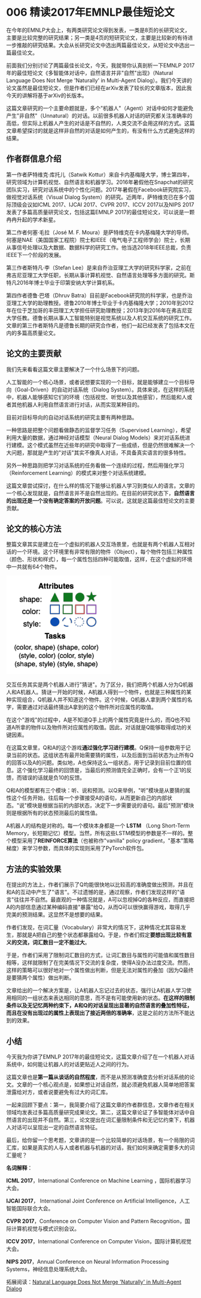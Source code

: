 # 006 精读2017年EMNLP最佳短论文

在今年的EMNLP大会上，有两类研究论文得到发表，一类是8页的长研究论文，主要是比较完整的研究结果；另一类是4页的短研究论文，主要是比较新的有待进一步推敲的研究结果。大会从长研究论文中选出两篇最佳论文，从短论文中选出一篇最佳论文。

前面我们分别讨论了两篇最佳长论文，今天，我就带你认真剖析一下EMNLP
2017年的最佳短论文《多智能体对话中，自然语言并非"自然"出现》（Natural
Language Does Not Merge 'Naturally' in Multi-Agent
Dialog）。我们今天讲的论文虽然是最佳短论文，但是作者们已经在arXiv发表了较长的文章版本，因此我今天的讲解将基于arXiv的长版本。

这篇文章研究的一个主要命题就是，多个"机器人"（Agent）对话中如何才能避免产生"非自然"（Unnatural）的对话。以前很多机器人对话的研究都关注准确率的高低，但实际上机器人产生的对话是不自然的，人类交流不会用这样的方式。这篇文章希望探讨的就是这样非自然的对话是如何产生的，有没有什么方式避免这样的结果。

## 作者群信息介绍

第一作者萨特维克·库托儿（Satwik
Kottur）来自卡内基梅隆大学，博士第四年，研究领域为计算机视觉、自然语言和机器学习。2016年暑假他在Snapchat的研究团队实习，研究对话系统中的个性化问题。2017年暑假在Facebook研究院实习，做视觉对话系统（Visual
Dialog System）的研究。近两年，萨特维克已在多个国际顶级会议如ICML
2017、IJCAI 2017、CVPR 2017、ICCV 2017以及NIPS
2017发表了多篇高质量研究论文，包括这篇EMNLP
2017的最佳短论文，可以说是一颗冉冉升起的学术新星。

第二作者何塞·毛拉（José M. F.
Moura）是萨特维克在卡内基梅隆大学的导师。何塞是NAE（美国国家工程院）院士和IEEE（电气电子工程师学会）院士，长期从事信号处理以及大数据、数据科学的研究工作。他当选2018年IEEE总裁，负责IEEE下一个阶段的发展。

第三作者斯特凡·李（Stefan
Lee）是来自乔治亚理工大学的研究科学家，之前在弗吉尼亚理工大学任职，长期从事计算机视觉、自然语言处理等多方面的研究。斯特凡2016年博士毕业于印第安纳大学计算机系。

第四作者德鲁·巴塔（Dhruv
Batra）目前是Facebook研究院的科学家，也是乔治亚理工大学的助理教授。德鲁2010年博士毕业于卡内基梅隆大学；2010年到2012年在位于芝加哥的丰田理工大学担任研究助理教授；2013年到2016年在弗吉尼亚大学任教。德鲁长期从事人工智能特别是视觉系统以及人机交互系统的研究工作。文章的第三作者斯特凡是德鲁长期的研究合作者，他们一起已经发表了包括本文在内的多篇高质量论文。

## 论文的主要贡献

我们先来看看这篇文章主要解决了一个什么场景下的问题。

人工智能的一个核心场景，或者说想要实现的一个目标，就是能够建立一个目标导向（Goal-Driven）的自动对话系统（Dialog
System）。具体来说，在这样的系统中，机器人能够感知它们的环境（包括视觉、听觉以及其他感官），然后能和人或者其他机器人利用自然语言进行对话，从而实现某种目的。

目前对目标导向的自动对话系统的研究主要有两种思路。

一种思路是把整个问题看做静态的监督学习任务（Supervised
Learning），希望利用大量的数据，通过神经对话模型（Neural Dialog
Models）来对对话系统进行建模。这个模式虽然在近些年的研究中取得了一些成绩，但是仍然很难解决一个大问题，那就是产生的"对话"其实不像真人对话，不具备真实语言的很多特性。

另外一种思路则把学习对话系统的任务看做一个连续的过程，然后用强化学习（Reinforcement
Learning）的模式来对整个对话系统建模。

这篇文章尝试探讨，在什么样的情况下能够让机器人学习到类似人的语言。文章的一个核心发现就是，自然语言并不是自然出现的。在目前的研究状态下，**自然语言的出现还是一个没有确定答案的开放问题**。可以说，这就是这篇最佳短论文的主要贡献。

## 论文的核心方法

整篇文章其实是建立在一个虚拟的机器人交互场景里，也就是有两个机器人互相对话的一个环境。这个环境里有非常有限的物件（Object），每个物件包括三种属性（颜色、形状和样式），每一个属性包括四种可能取值，这样，在这个虚拟的环境中一共就有64个物件。

![img](assets/4d90d38df883967df26166748c9346b9.png)

交互任务其实是两个机器人进行"猜谜"。为了区分，我们把两个机器人分为Q机器人和A机器人。猜谜一开始的时候，A机器人得到一个物件，也就是三种属性的某种实现组合，Q机器人并不知道这个物件。这个时候，Q机器人拿到两个属性的名字，需要通过对话最终猜出A拿到的这个物件所对应属性的取值。

在这个"游戏"的过程中，A是不知道Q手上的两个属性究竟是什么的，而Q也不知道A所拿的物件以及物件所对应属性的取值。因此，对话就是Q能够取得成功的关键因素。

在这篇文章里，Q和A的这个游戏**通过强化学习进行建模**。Q保持一组参数用于记录当前的状态。这组状态有最开始需要猜的属性，以及后面到当前状态为止所有Q的回答以及A的问题。类似地，A也保持这么一组状态，用于记录到目前位置的信息。这个强化学习最终的回馈是，当最后的预测值完全正确时，会有一个正1的反馈，而错误的话就是负10的反馈。

Q和A的模型都有三个模块：听、说和预测。以Q来举例，"听"模块是从要猜的属性这个任务开始，往后每一个步骤接受A的语句，从而更新自己的内部状态。"说"模块是根据当前的内部状态，决定下一步需要说的语句。最后"预测"模块则是根据所有的状态预测最后的属性值。

A机器人的结构是对称的。每一个模块本身都是一个 **LSTM** （Long Short-Term
Memory，长短期记忆）模型。当然，所有这些LSTM模型的参数是不一样的。整个模型采用了**REINFORCE算法**（也被称作"vanilla"
policy
gradient，"基本"策略梯度）来学习参数，而具体的实现则采用了PyTorch软件包。

## 方法的实验效果

在提出的方法上，作者们展示了Q均能很快地以比较高的准确度做出预测，并且在和A的互动中产生了"语言"。不过遗憾的是，通过观察，作者们发现这样的"语言"往往并不自然。最直观的一种情况就是，A可以忽视掉Q的各种反应，而直接把A的内部信息通过某种编码直接"暴露"给Q，从而Q可以很快赢得游戏，取得几乎完美的预测结果。这显然不是想要的结果。

作者们发现，在词汇量（Vocabulary）非常大的情况下，这种情况尤其容易发生，那就是A把自己的整个状态都暴露给Q。于是，作者们假定**要想出现比较有意义的交流，词汇数目一定不能过大**。

于是，作者们采用了限制词汇数目的方式，让词汇数目与属性的可能值和属性数目相等，这样就限制了在完美情况下交流的复杂度，使得A没办法过度交流。然而，这样的策略可以很好地对一个属性做出判断，但是无法对属性的叠加（因为Q最终是要猜两个属性）做出判断。

文章给出的一个解决方案是，让A机器人忘记过去的状态，强行让A机器人学习使用相同的一组状态来表达相同的意思，而不是有可能使用新的状态。**在这样的限制条件以及无记忆两种约束下，A和Q的对话呈现出显著的自然语言的叠加性特征，而且在没有出现过的属性上表现出了接近两倍的准确率**，这是之前的方法所不能达到的效果。

## 小结

今天我为你讲了EMNLP
2017年的最佳短论文，这篇文章介绍了在一个机器人对话系统中，如何能让机器人的对话更贴近人之间的行为。

这篇文章也是**第一篇从谈话的自然程度**，而不是从预测准确度去分析对话系统的论文。文章的一个核心观点是，如果想让对话自然，就必须避免机器人简单地把答案泄露给对方，或者说要避免有过大的词汇库。

一起来回顾下要点：第一，我简要介绍了这篇文章的作者群信息，文章作者在相关领域均发表过多篇高质量研究成果论文。第二，这篇文章论证了多智能体对话中自然语言的出现并不自然。第三，论文提出在词汇量限制条件和无记忆约束下，机器人对话可以呈现出一定的自然语言特征。

最后，给你留一个思考题，文章讲的是一个比较简单的对话场景，有一个局限的词汇库，如果是真实的人与人或者机器与机器的对话，我们如何来确定需要多大的词汇量呢？

**名词解释**：

**ICML 2017**，International Conference on Machine Learning
，国际机器学习大会。

**IJCAI 2017**， International Joint Conference on Artificial
Intelligence，人工智能国际联合大会。

**CVPR 2017**，Conference on Computer Vision and Pattern
Recognition，国际计算机视觉与模式识别会议。

**ICCV 2017**，International Conference on Computer
Vision，国际计算机视觉大会。

**NIPS 2017**，Annual Conference on Neural Information Processing
Systems，神经信息处理系统大会。

拓展阅读：[Natural Language Does Not Merge 'Naturally' in Multi-Agent
Dialog](http://aclweb.org/anthology/D17-1320)
